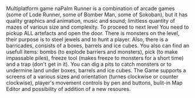 Multiplatform game naPalm Runner is a combination of arcade games (some of Lode Runner, some of Bomber Man, some of Sokoban), but it has quality graphics and animation, music and sound; limitless quantity of mazes of various size and complexity.
      To proceed to next level You need to pickup ALL artefacts and open the door. There is monsters on the level, their purpose is to steel jewels and to hunt a player. Also, there is a barricades, consists of a boxes, barrels and ice cubes. You also can find an usefull items: bombs (to explode barriers and monsters), pick (to make impassable piles), freeze tool (makes freeze to monsters for a short time) and a trap (don't get in it). You can dig a pits to catch monsters or to undermine land under boxes, barrels and ice cubes. The Game supports a screens of a various sizes and orientation (turnes clockwise or counter clockwise), player's movement controls by pen and buttons, bulit-in Map Editor and possibility of addition of a new resoures.
